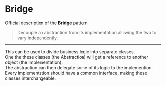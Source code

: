 # Bridge

Official description of the **Bridge** pattern

> Decouple an abstraction from its implementation allowing the two to vary independently.

---

This can be used to divide business logic into separate classes.\
One the these classes (the Abstraction) will get a reference to another object (the Implementation).\
The abstraction can then delegate some of its logic to the implemention.\
Every implementation should have a common interface, making these classes interchangeable.
